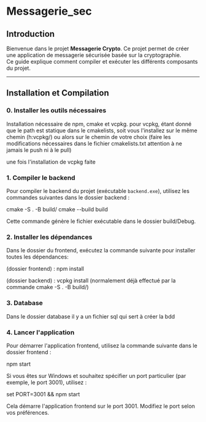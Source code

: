 # Messagerie_sec

## Introduction
Bienvenue dans le projet **Messagerie Crypto**. Ce projet permet de créer une application de messagerie sécurisée basée sur la cryptographie.  
Ce guide explique comment compiler et exécuter les différents composants du projet.

---

## Installation et Compilation

### 0. Installer les outils nécessaires
Installation nécessaire de npm, cmake et vcpkg. pour vcpkg, étant donné que le path est statique dans le cmakelists, soit vous l'installez sur le même chemin (h:vcpkg/) ou alors sur le chemin de votre choix (faire les modifications nécessaires dans le fichier cmakelists.txt attention à ne jamais le push ni à le pull)

une fois l'installation de vcpkg faite

### 1. Compiler le backend
Pour compiler le backend du projet (exécutable `backend.exe`), utilisez les commandes suivantes dans le dossier backend :

cmake -S . -B build/
cmake --build build

Cette commande génère le fichier exécutable dans le dossier build/Debug.

### 2. Installer les dépendances

Dans le dossier du frontend, exécutez la commande suivante pour installer toutes les dépendances:

(dossier frontend) : npm install

(dossier backend) : vcpkg install (normalement déjà effectué par la commande cmake -S . -B build/)

### 3. Database

Dans le dossier database il y a un fichier sql qui sert à créer la bdd


### 4. Lancer l'application

Pour démarrer l'application frontend, utilisez la commande suivante dans le dossier frontend :

npm start

Si vous êtes sur Windows et souhaitez spécifier un port particulier (par exemple, le port 3001), utilisez :

set PORT=3001 && npm start

Cela démarre l'application frontend sur le port 3001. Modifiez le port selon vos préférences.
